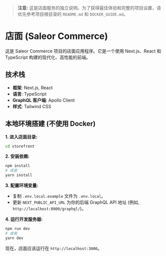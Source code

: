 > **注意:** 这是店面服务的独立说明。为了获得最佳体验和完整的项目设置，请优先参考项目根目录的 `README.md` 和 `DOCKER_GUIDE.md`。

# 店面 (Saleor Commerce)

这是 Saleor Commerce 项目的店面应用程序。它是一个使用 Next.js、React 和 TypeScript 构建的现代化、高性能的前端。

## 技术栈

*   **框架**: Next.js, React
*   **语言**: TypeScript
*   **GraphQL 客户端**: Apollo Client
*   **样式**: Tailwind CSS

## 本地环境搭建 (不使用 Docker)

**1. 进入店面目录:**

```bash
cd storefront
```

**2. 安装依赖:**

```bash
npm install
# 或者
yarn install
```

**3. 配置环境变量:**

*   复制 `.env.local.example` 文件为 `.env.local`。
*   更新 `NEXT_PUBLIC_API_URL` 为你的后端 GraphQL API 地址 (例如, `http://localhost:8000/graphql/`)。

**4. 运行开发服务器:**

```bash
npm run dev
# 或者
yarn dev
```

现在，店面应该运行在 `http://localhost:3000`。
